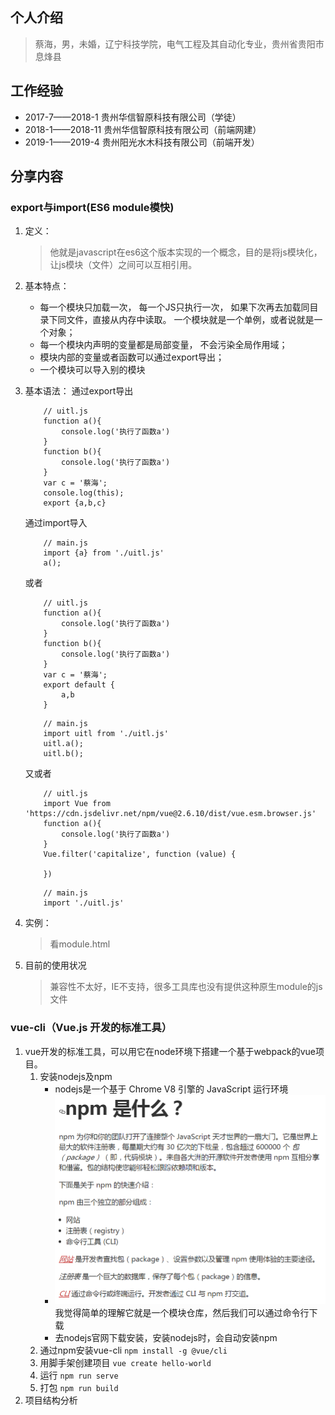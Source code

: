 ## 个人介绍
> 蔡海，男，未婚，辽宁科技学院，电气工程及其自动化专业，贵州省贵阳市息烽县
## 工作经验
+ 2017-7——2018-1    贵州华信智原科技有限公司（学徒）
+ 2018-1——2018-11   贵州华信智原科技有限公司（前端网建）
+ 2019-1——2019-4    贵州阳光水木科技有限公司（前端开发）

## 分享内容
### export与import(ES6 module模快)

1. 定义：
    > 他就是javascript在es6这个版本实现的一个概念，目的是将js模块化，让js模块（文件）之间可以互相引用。

2. 基本特点：
    + 每一个模块只加载一次， 每一个JS只执行一次， 如果下次再去加载同目录下同文件，直接从内存中读取。 一个模块就是一个单例，或者说就是一个对象；
    + 每一个模块内声明的变量都是局部变量， 不会污染全局作用域；
    + 模块内部的变量或者函数可以通过export导出；
    + 一个模块可以导入别的模块

3. 基本语法：
    通过export导出
    ```
        // uitl.js
        function a(){
            console.log('执行了函数a')
        }
        function b(){
            console.log('执行了函数a')
        }
        var c = '蔡海';
        console.log(this);
        export {a,b,c}
    ```
    通过import导入
    ```
        // main.js
        import {a} from './uitl.js'
        a();
    ```
    或者
    ```
        // uitl.js
        function a(){
            console.log('执行了函数a')
        }
        function b(){
            console.log('执行了函数a')
        }
        var c = '蔡海';
        export default {
            a,b
        }
    ```
    ```
        // main.js
        import uitl from './uitl.js'
        uitl.a();
        uitl.b();
    ```
    又或者
    ```
        // uitl.js
        import Vue from 'https://cdn.jsdelivr.net/npm/vue@2.6.10/dist/vue.esm.browser.js'
        function a(){
            console.log('执行了函数a')
        }
        Vue.filter('capitalize', function (value) {
            
        })
    ```
    ```
        // main.js
        import './uitl.js'
    ```
4. 实例：
    > 看module.html
5. 目前的使用状况
    > 兼容性不太好，IE不支持，很多工具库也没有提供这种原生module的js文件

### vue-cli（Vue.js 开发的标准工具）

1. vue开发的标准工具，可以用它在node环境下搭建一个基于webpack的vue项目。
    1. 安装nodejs及npm
        + nodejs是一个基于 Chrome V8 引擎的 JavaScript 运行环境
        + ![Image text](./static/images/npm.png)我觉得简单的理解它就是一个模块仓库，然后我们可以通过命令行下载
        + 去nodejs官网下载安装，安装nodejs时，会自动安装npm
    2. 通过npm安装vue-cli
    `npm install -g @vue/cli`
    3. 用脚手架创建项目
    `vue create hello-world`
    4. 运行
    `npm run serve`
    5. 打包
    `npm run build`
2. 项目结构分析
